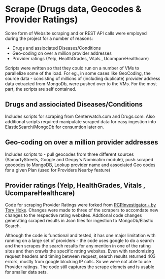 # Scrape (Drugs data, Geocodes & Provider Ratings) 

Some form of Website scraping and or REST API calls were employed during the project for a number of reasons:
 
* Drugs and assiociated Diseases/Conditions
* Geo-coding on over a million provider addresses
* Provider ratings (Yelp, HealthGrades, Vitals , UcompareHealthcare)

Scripts were written so that they could run on a number of VMs to parallelize some of the load. For eg., in some cases like GeoCoding, the source data - consisting of millions of (including duplicate) provider address data extracted from MongoDb, were pushed over to the VMs. For the most part, the scripts are self contained. 

## Drugs and assiociated Diseases/Conditions
	
Includes scripts for scraping from Centerwatch.com and Drugs.com. Also additional scripts required manipulate scraped data for easy ingestion into ElasticSearch/MongoDb for consumtion later on.

## Geo-coding on over a million provider addresses

Includes scripts to - pull geocodes from three different sources (SamartyStreets, Google and Geopy's Nominatim module), push scraped geocodes to MongoDB, Lookup provider name and associated Geo codes for a given Plan (used for Providers Nearby feature)


## Provider ratings (Yelp, HealthGrades, Vitals , UcompareHealthcare)

Code for scraping Provider Ratings were forked from [PCPInvestigator - by Tory Hoke](https://github.com/AteYourLembas/PCPInvestigator). Changes were made to three of the scrapers to accomdate new changes to the respective rating websites. Addtional code changes generating scraped results in Json files for ingestion to MongoDb/Elastic Search.

Although the code is functional and tested, it has one major limitation with running on a large set of providers - the code uses google to do a search and then scrapes the search results for any mention in one of the rating sites and then crawls the specific rating websites. Even with randomizing request headers and timing between request, search results returned 403 errors, mostly from google blocking IP calls. So we were not able to use Provider ratings. The code still captures the scrape elemets and is usable for smaller data sets.


